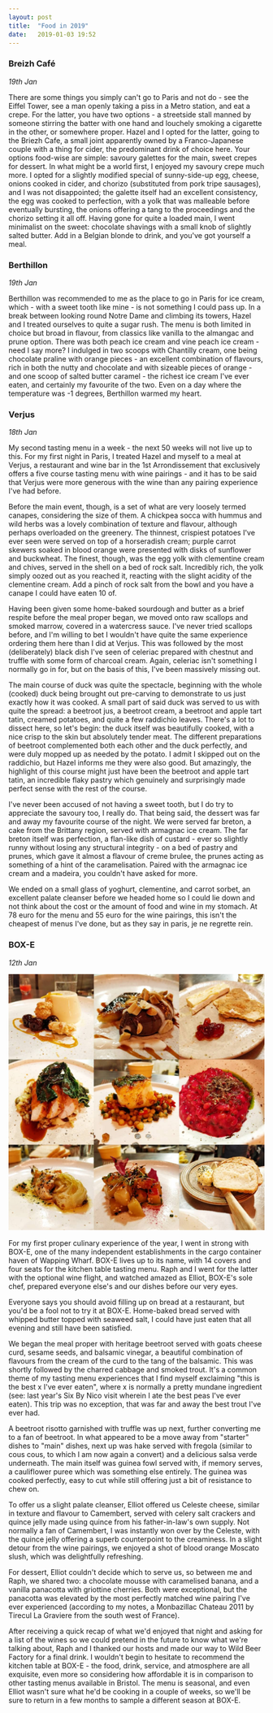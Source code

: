 ```yaml
---
layout: post
title:  "Food in 2019"
date:   2019-01-03 19:52
---
```


### Breizh Café
*19th Jan*

There are some things you simply can't go to Paris and not do - see the Eiffel Tower, see a man openly taking a piss in a Metro station, and eat a crepe. For the latter, you have two options - a streetside stall manned by someone stirring the batter with one hand and louchely smoking a cigarette in the other, or somewhere proper. Hazel and I opted for the latter, going to the Briezh Cafe, a small joint apparently owned by a Franco-Japanese couple with a thing for cider, the predominant drink of choice here. Your options food-wise are simple: savoury galettes for the main, sweet crepes for dessert. In what might be a world first, I enjoyed my savoury crepe much more. I opted for a slightly modified special of sunny-side-up egg, cheese, onions cooked in cider, and chorizo (substituted from pork tripe sausages), and I was not disappointed; the galette itself had an excellent consistency, the egg was cooked to perfection, with a yolk that was malleable before eventually bursting, the onions offering a tang to the proceedings and the chorizo setting it all off. Having gone for quite a loaded main, I went minimalist on the sweet: chocolate shavings with a small knob of slightly salted butter. Add in a Belgian blonde to drink, and you've got yourself a meal.

### Berthillon
*19th Jan*

Berthillon was recommended to me as the place to go in Paris for ice cream, which - with a sweet tooth like mine - is not something I could pass up. In a break between looking round Notre Dame and climbing its towers, Hazel and I treated ourselves to quite a sugar rush. The menu is both limited in choice but broad in flavour, from classics like vanilla to the almangac and prune option. There was both peach ice cream and vine peach ice cream - need I say more? I indulged in two scoops with Chantilly cream, one being chocolate praline with orange pieces - an excellent combination of flavours, rich in both the nutty and chocolate and with sizeable pieces of orange - and one scoop of salted butter caramel - the richest ice cream I've ever eaten, and certainly my favourite of the two. Even on a day where the temperature was -1 degrees, Berthillon warmed my heart. 

### Verjus
*18th Jan*

My second tasting menu in a week - the next 50 weeks will not live up to this. For my first night in Paris, I treated Hazel and myself to a meal at Verjus, a restaurant and wine bar in the 1st Arrondissement that exclusively offers a five course tasting menu with wine pairings - and it has to be said that Verjus were more generous with the wine than any pairing experience I've had before.

Before the main event, though, is a set of what are very loosely termed canapes, considering the size of them. A chickpea socca with hummus and wild herbs was a lovely combination of texture and flavour, although perhaps overloaded on the greenery. The thinnest, crispiest potatoes I've ever seen were served on top of a horseradish cream; purple carrot skewers soaked in blood orange were presented with disks of sunflower and buckwheat. The finest, though, was the egg yolk with clementine cream and chives, served in the shell  on a bed of rock salt. Incredibly rich, the yolk simply oozed out as you reached it, reacting with the slight acidity of the clementine cream. Add a pinch of rock salt from the bowl and you have a canape I could have eaten 10 of.

Having been given some home-baked sourdough and butter as a brief respite before the meal proper began, we moved onto raw scallops and smoked marrow, covered in a watercress sauce. I've never tried scallops before, and I'm willing to bet I wouldn't have quite the same experience ordering them here than I did at Verjus. This was followed by the most (deliberately) black dish I've seen of celeriac prepared with chestnut and truffle with some form of charcoal cream. Again, celeriac isn't something I normally go in for, but on the basis of this, I've been massively missing out.

The main course of duck was quite the spectacle, beginning with the whole (cooked) duck being brought out pre-carving to demonstrate to us just exactly how it was cooked. A small part of said duck was served to us with quite the spread: a beetroot jus, a beetroot cream, a beetroot and apple tart tatin, creamed potatoes, and quite a few raddichio leaves. There's a lot to dissect here, so let's begin: the duck itself was beautifully cooked, with a nice crisp to the skin but absolutely tender meat. The different preparations of beetroot complemented both each other and the duck perfectly, and were duly mopped up as needed by the potato. I admit I skipped out on the raddichio, but Hazel informs me they were also good. But amazingly, the highlight of this course might just have been the beetroot and apple tart tatin, an incredible flaky pastry which genuinely and surprisingly made perfect sense with the rest of the course.

I've never been accused of not having a sweet tooth, but I do try to appreciate the savoury too, I really do. That being said, the dessert was far and away my favourite course of the night. We were served far breton, a cake from the Brittany region, served with armagnac ice cream. The far breton itself was perfection, a flan-like dish of custard - ever so slightly runny without losing any structural integrity - on a bed of pastry and prunes, which gave it almost a flavour of creme brulee, the prunes acting as something of a hint of the caramelisation. Paired with the armagnac ice cream and a madeira, you couldn't have asked for more.

We ended on a small glass of yoghurt, clementine, and carrot sorbet, an excellent palate cleanser before we headed home so I could lie down and not think about the cost or the amount of food and wine in my stomach. At 78 euro for the menu and 55 euro for the wine pairings, this isn't the cheapest of menus I've done, but as they say in paris, je ne regrette rein. 

### BOX-E
*12th Jan*

![BOX-E](/static/boxe.jpg)


For my first proper culinary experience of the year, I went in strong with BOX-E, one of the many independent establishments in the cargo container haven of Wapping Wharf. BOX-E lives up to its name, with 14 covers and four seats for the kitchen table tasting menu. Raph and I went for the latter with the optional wine flight, and watched amazed as Elliot, BOX-E's sole chef, prepared everyone else's and our dishes before our very eyes. 

Everyone says you should avoid filling up on bread at a restaurant, but you'd be a fool not to try it at BOX-E. Home-baked bread served with whipped butter topped with seaweed salt, I could have just eaten that all evening and still have been satisfied.

We began the meal proper with heritage beetroot served with goats cheese curd, sesame seeds, and balsamic vinegar, a beautiful combination of flavours from the cream of the curd to the tang of the balsamic. This was shortly followed by the charred cabbage and smoked trout. It's a common theme of my tasting menu experiences that I find myself exclaiming "this is the best x I've ever eaten", where x is normally a pretty mundane ingredient (see: last year's Six By Nico visit wherein I ate the best peas I've ever eaten). This trip was no exception, that was far and away the best trout I've ever had. 

A beetroot risotto garnished with truffle was up next, further converting me to a fan of beetroot. In what appeared to be a move away from "starter" dishes to "main" dishes, next up was hake served with fregola (similar to cous cous, to which I am now again a convert) and a delicious salsa verde underneath. The main itself was guinea fowl served with, if memory serves, a cauliflower puree which was something else entirely. The guinea was cooked perfectly, easy to cut while still offering just a bit of resistance to chew on.

To offer us a slight palate cleanser, Elliot offered us Celeste cheese, similar in texture and flavour to Camembert, served with celery salt crackers and quince jelly made using quince from his father-in-law's own supply. Not normally a fan of Camembert, I was instantly won over by the Celeste, with the quince jelly offering a superb counterpoint to the creaminess. In a slight detour from the wine pairings, we enjoyed a shot of blood orange Moscato slush, which was delightfully refreshing.

For dessert, Elliot couldn't decide which to serve us, so between me and Raph, we shared two: a chocolate mousse with caramelised banana, and a vanilla panacotta with griottine cherries. Both were exceptional, but the panacotta was elevated by the most perfectly matched wine pairing I've ever experienced (according to my notes, a Monbazillac Chateau 2011 by Tirecul La Graviere from the south west of France).

After receiving a quick recap of what we'd enjoyed that night and asking for a list of the wines so we could pretend in the future to know what we're talking about, Raph and I thanked our hosts and made our way to Wild Beer Factory for a final drink. I wouldn't begin to hesitate to recommend the kitchen table at BOX-E - the food, drink, service, and atmosphere are all exquisite, even more so considering how affordable it is in comparison to other tasting menus available in Bristol. The menu is seasonal, and even Elliot wasn't sure what he'd be cooking in a couple of weeks, so we'll be sure to return in a few months to sample a different season at BOX-E.
